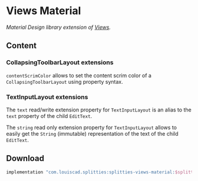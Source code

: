 # Views Material

*Material Design library extension of [Views](../views).*

## Content

### CollapsingToolbarLayout extensions

`contentScrimColor` allows to set the content scrim color of a
`CollapsingToolbarLayout` using property syntax.

### TextInputLayout extensions

The `text` read/write extension property for `TextInputLayout` is an alias
to the `text` property of the child `EditText`.

The `string` read only extension property for `TextInputLayout` allows to
easily get the `String` (immutable) representation of the text of the
child `EditText`.

## Download

```groovy
implementation "com.louiscad.splitties:splitties-views-material:$splitties_version"
```
